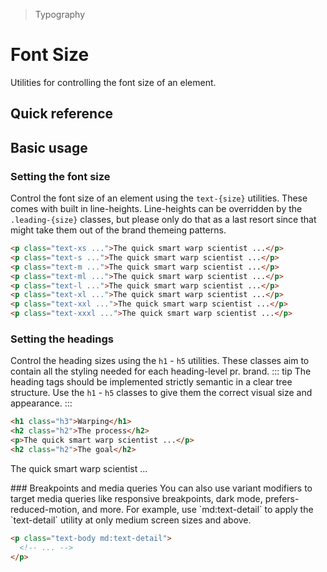 > Typography

# Font Size
Utilities for controlling the font size of an element.

## Quick reference

<qr-table />

## Basic usage
### Setting the font size
Control the font size of an element using the `text-{size}` utilities. These comes with built in line-heights. Line-heights can be overridden by the `.leading-{size}` classes, but please only do that as a last resort since that might take them out of the brand themeing patterns.

<container>
  <ThemeContainer>
    <fontsize-example/>
  </ThemeContainer>
</container>

```html
<p class="text-xs ...">The quick smart warp scientist ...</p>
<p class="text-s ...">The quick smart warp scientist ...</p>
<p class="text-m ...">The quick smart warp scientist ...</p>
<p class="text-ml ...">The quick smart warp scientist ...</p>
<p class="text-l ...">The quick smart warp scientist ...</p>
<p class="text-xl ...">The quick smart warp scientist ...</p>
<p class="text-xxl ...">The quick smart warp scientist ...</p>
<p class="text-xxxl ...">The quick smart warp scientist ...</p>
```
### Setting the headings
Control the heading sizes using the `h1` - `h5` utilities. These classes aim to contain all the styling needed for each heading-level pr. brand.
::: tip
The heading tags should be implemented strictly semantic in a clear tree structure. Use the `h1` - `h5` classes to give them the correct visual size and appearance.
:::

<container>
  <ThemeContainer>
    <heading-example/>
  </ThemeContainer>
</container>

```html
<h1 class="h3">Warping</h1>
<h2 class="h2">The process</h2>
<p>The quick smart warp scientist ...</p>
<h2 class="h2">The goal</h2>
```

<p>The quick smart warp scientist ...</p>
### Breakpoints and media queries
You can also use variant modifiers to target media queries like responsive breakpoints, dark mode, prefers-reduced-motion, and more. For example, use `md:text-detail` to apply the `text-detail` utility at only medium screen sizes and above.

```html
<p class="text-body md:text-detail">
  <!-- ... -->
</p>
```
